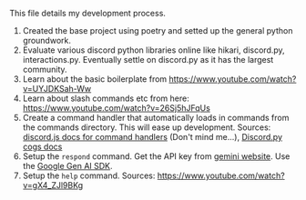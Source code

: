 This file details my development process.

1. Created the base project using poetry and setted up the general python groundwork.
2. Evaluate various discord python libraries online like hikari, discord.py, interactions.py.
   Eventually settle on discord.py as it has the largest community.
3. Learn about the basic boilerplate from <https://www.youtube.com/watch?v=UYJDKSah-Ww>
4. Learn about slash commands etc from here: <https://www.youtube.com/watch?v=26Sj5hJFqUs>
5. Create a command handler that automatically loads in commands from the commands directory. This will ease up development. Sources: [discord.js docs for command handlers](https://discordjs.guide/creating-your-bot/command-handling.html#loading-command-files) (Don't mind me...), [Discord.py cogs docs]()
6. Setup the `respond` command. Get the API key from [gemini website](https://aistudio.google.com/apikey). Use the [Google Gen AI SDK](https://pypi.org/project/google-genai/).
7. Setup the `help` command. Sources: <https://www.youtube.com/watch?v=gX4_ZJl9BKg>
